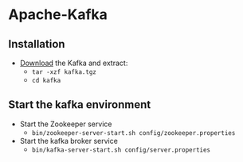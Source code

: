 # Apache-Kafka
## Installation
- [Download](https://www.apache.org/dyn/closer.cgi?path=/kafka/) the Kafka and extract:
    - `tar -xzf kafka.tgz`
    - `cd kafka`
## Start the kafka environment
- Start the Zookeeper service
    - `bin/zookeeper-server-start.sh config/zookeeper.properties`
- Start the kafka broker service
    - `bin/kafka-server-start.sh config/server.properties`
